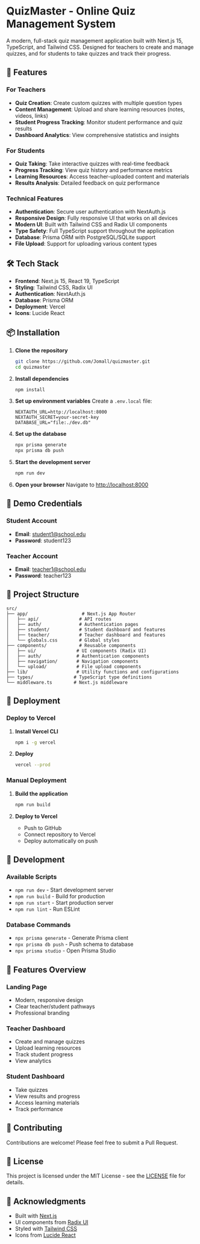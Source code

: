 # QuizMaster - Online Quiz Management System

A modern, full-stack quiz management application built with Next.js 15, TypeScript, and Tailwind CSS. Designed for teachers to create and manage quizzes, and for students to take quizzes and track their progress.

## 🚀 Features

### For Teachers
- **Quiz Creation**: Create custom quizzes with multiple question types
- **Content Management**: Upload and share learning resources (notes, videos, links)
- **Student Progress Tracking**: Monitor student performance and quiz results
- **Dashboard Analytics**: View comprehensive statistics and insights

### For Students
- **Quiz Taking**: Take interactive quizzes with real-time feedback
- **Progress Tracking**: View quiz history and performance metrics
- **Learning Resources**: Access teacher-uploaded content and materials
- **Results Analysis**: Detailed feedback on quiz performance

### Technical Features
- **Authentication**: Secure user authentication with NextAuth.js
- **Responsive Design**: Fully responsive UI that works on all devices
- **Modern UI**: Built with Tailwind CSS and Radix UI components
- **Type Safety**: Full TypeScript support throughout the application
- **Database**: Prisma ORM with PostgreSQL/SQLite support
- **File Upload**: Support for uploading various content types

## 🛠️ Tech Stack

- **Frontend**: Next.js 15, React 19, TypeScript
- **Styling**: Tailwind CSS, Radix UI
- **Authentication**: NextAuth.js
- **Database**: Prisma ORM
- **Deployment**: Vercel
- **Icons**: Lucide React

## 📦 Installation

1. **Clone the repository**
   ```bash
   git clone https://github.com/Jomall/quizmaster.git
   cd quizmaster
   ```

2. **Install dependencies**
   ```bash
   npm install
   ```

3. **Set up environment variables**
   Create a `.env.local` file:
   ```env
   NEXTAUTH_URL=http://localhost:8000
   NEXTAUTH_SECRET=your-secret-key
   DATABASE_URL="file:./dev.db"
   ```

4. **Set up the database**
   ```bash
   npx prisma generate
   npx prisma db push
   ```

5. **Start the development server**
   ```bash
   npm run dev
   ```

6. **Open your browser**
   Navigate to [http://localhost:8000](http://localhost:8000)

## 🎯 Demo Credentials

### Student Account
- **Email**: student1@school.edu
- **Password**: student123

### Teacher Account
- **Email**: teacher1@school.edu
- **Password**: teacher123

## 📁 Project Structure

```
src/
├── app/                    # Next.js App Router
│   ├── api/               # API routes
│   ├── auth/              # Authentication pages
│   ├── student/           # Student dashboard and features
│   ├── teacher/           # Teacher dashboard and features
│   └── globals.css        # Global styles
├── components/            # Reusable components
│   ├── ui/               # UI components (Radix UI)
│   ├── auth/             # Authentication components
│   ├── navigation/       # Navigation components
│   └── upload/           # File upload components
├── lib/                  # Utility functions and configurations
├── types/               # TypeScript type definitions
└── middleware.ts        # Next.js middleware
```

## 🚀 Deployment

### Deploy to Vercel

1. **Install Vercel CLI**
   ```bash
   npm i -g vercel
   ```

2. **Deploy**
   ```bash
   vercel --prod
   ```

### Manual Deployment

1. **Build the application**
   ```bash
   npm run build
   ```

2. **Deploy to Vercel**
   - Push to GitHub
   - Connect repository to Vercel
   - Deploy automatically on push

## 🔧 Development

### Available Scripts

- `npm run dev` - Start development server
- `npm run build` - Build for production
- `npm run start` - Start production server
- `npm run lint` - Run ESLint

### Database Commands

- `npx prisma generate` - Generate Prisma client
- `npx prisma db push` - Push schema to database
- `npx prisma studio` - Open Prisma Studio

## 📱 Features Overview

### Landing Page
- Modern, responsive design
- Clear teacher/student pathways
- Professional branding

### Teacher Dashboard
- Create and manage quizzes
- Upload learning resources
- Track student progress
- View analytics

### Student Dashboard
- Take quizzes
- View results and progress
- Access learning materials
- Track performance

## 🤝 Contributing

Contributions are welcome! Please feel free to submit a Pull Request.

## 📄 License

This project is licensed under the MIT License - see the [LICENSE](LICENSE) file for details.

## 🙏 Acknowledgments

- Built with [Next.js](https://nextjs.org/)
- UI components from [Radix UI](https://radix-ui.com/)
- Styled with [Tailwind CSS](https://tailwindcss.com/)
- Icons from [Lucide React](https://lucide.dev/)
